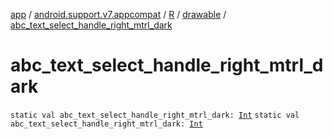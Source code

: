 [app](../../../index.md) / [android.support.v7.appcompat](../../index.md) / [R](../index.md) / [drawable](index.md) / [abc_text_select_handle_right_mtrl_dark](.)

# abc_text_select_handle_right_mtrl_dark

`static val abc_text_select_handle_right_mtrl_dark: `[`Int`](https://kotlinlang.org/api/latest/jvm/stdlib/kotlin/-int/index.html)
`static val abc_text_select_handle_right_mtrl_dark: `[`Int`](https://kotlinlang.org/api/latest/jvm/stdlib/kotlin/-int/index.html)